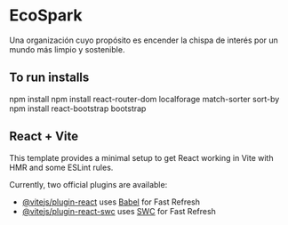 # EcoSpark

Una organización cuyo propósito es encender la chispa de interés por un mundo más limpio y sostenible.

## To run installs

npm install
npm install react-router-dom localforage match-sorter sort-by
npm install react-bootstrap bootstrap

## React + Vite

This template provides a minimal setup to get React working in Vite with HMR and some ESLint rules.

Currently, two official plugins are available:

- [@vitejs/plugin-react](https://github.com/vitejs/vite-plugin-react/blob/main/packages/plugin-react/README.md) uses [Babel](https://babeljs.io/) for Fast Refresh
- [@vitejs/plugin-react-swc](https://github.com/vitejs/vite-plugin-react-swc) uses [SWC](https://swc.rs/) for Fast Refresh
